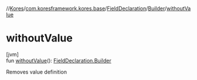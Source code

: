 //[Kores](../../../../index.md)/[com.koresframework.kores.base](../../index.md)/[FieldDeclaration](../index.md)/[Builder](index.md)/[withoutValue](without-value.md)

# withoutValue

[jvm]\
fun [withoutValue](without-value.md)(): [FieldDeclaration.Builder](index.md)

Removes value definition
